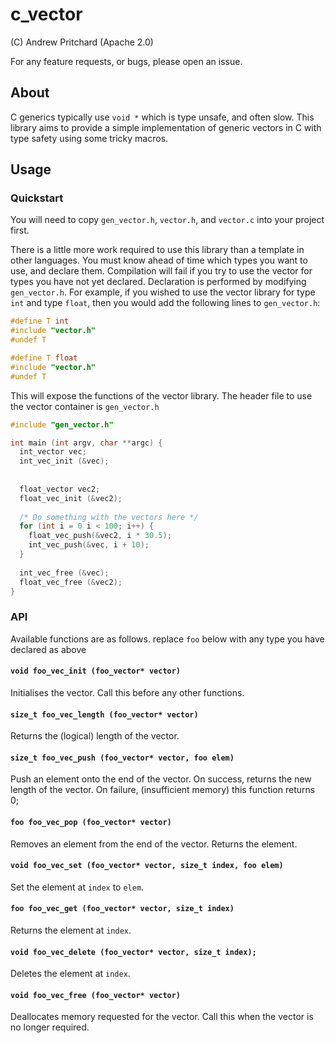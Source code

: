 # c_vector

(C) Andrew Pritchard (Apache 2.0)

For any feature requests, or bugs, please open an issue.

## About

C generics typically use `void *` which is type unsafe, and often slow. This library aims to provide a simple implementation of generic vectors in C with type safety using some tricky macros.

## Usage

### Quickstart

You will need to copy `gen_vector.h`, `vector.h`, and `vector.c` into your project first.

There is a little more work required to use this library than a template in other languages. You must know ahead of time which types you want to use, and declare them. Compilation will fail if you try to use the vector for types you have not yet declared. Declaration is performed by modifying `gen_vector.h`. For example, if you wished to use the vector library for type `int` and type `float`, then you would add the following lines to `gen_vector.h`:

``` C
#define T int
#include "vector.h"
#undef T

#define T float
#include "vector.h"
#undef T
```

This will expose the functions of the vector library. The header file to use the vector container is `gen_vector.h`

```C
#include "gen_vector.h"

int main (int argv, char **argc) {
  int_vector vec;
  int_vec_init (&vec);
  
  
  float_vector vec2;
  float_vec_init (&vec2);
  
  /* Do something with the vectors here */
  for (int i = 0 i < 100; i++) {
    float_vec_push(&vec2, i * 30.5);
    int_vec_push(&vec, i + 10);
  }
  
  int_vec_free (&vec);
  float_vec_free (&vec2);
}
```

### API

Available functions are as follows. replace `foo` below with any type you have declared as above

#### `void foo_vec_init (foo_vector* vector)`

Initialises the vector. Call this before any other functions.

#### `size_t foo_vec_length (foo_vector* vector)`

Returns the (logical) length of the vector.

#### `size_t foo_vec_push (foo_vector* vector, foo elem)`

Push an element onto the end of the vector. On success, returns the new length of the vector. On failure, (insufficient memory) this function returns 0;

#### `foo foo_vec_pop (foo_vector* vector)`

Removes an element from the end of the vector. Returns the element.

#### `void foo_vec_set (foo_vector* vector, size_t index, foo elem)`

Set the element at `index` to `elem`.

#### `foo foo_vec_get (foo_vector* vector, size_t index)`

Returns the element at `index`.

#### `void foo_vec_delete (foo_vector* vector, size_t index);`

Deletes the element at `index`.

#### `void foo_vec_free (foo_vector* vector)`

Deallocates memory requested for the vector. Call this when the vector is no longer required.
